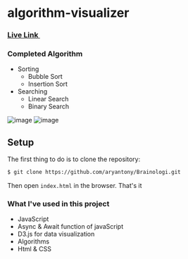 # algorithm-visualizer 
### <a href="https://bappy4u.github.io/algorithm-visualizer/">Live Link <img src="https://user-images.githubusercontent.com/26277680/161445394-01bc2179-9fb4-4e57-9cd1-76c47e244ff6.png" data-canonical-src="https://gyazo.com/eb5c5741b6a9a16c692170a41a49c858.png" width="15" height="auto" /></a> 

### Completed Algorithm
* Sorting
  * Bubble Sort
  * Insertion Sort
* Searching
  * Linear Search
  * Binary Search


![image](https://user-images.githubusercontent.com/26277680/163478028-586e4e2e-b949-47c6-a6ad-9c418144af6b.png)
![image](https://user-images.githubusercontent.com/26277680/163477034-e55f6751-343f-4e84-bafe-881f03ccd2d7.png)



## Setup

The first thing to do is to clone the repository:

```sh
$ git clone https://github.com/aryantony/Brainologi.git
```
Then open `index.html` in the browser. That's it

### What I've used in this project

* JavaScript
* Async & Await function of javaScript
* D3.js for data visualization
* Algorithms
* Html & CSS




